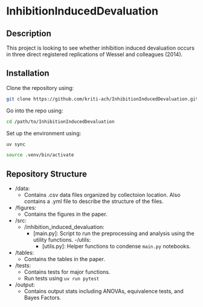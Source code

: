 # InhibitionInducedDevaluation

## Description
This project is looking to see whether inhibition induced devaluation occurs in three direct registered replications of Wessel and colleagues (2014).

## Installation
Clone the repository using:

```bash
git clone https://github.com/kriti-ach/InhibitionInducedDevaluation.git
```

Go into the repo using:

```bash
cd /path/to/InhibitionInducedDevaluation
```

Set up the environment using:
```bash
uv sync
```

```bash
source .venv/bin/activate
```

## Repository Structure

- /data:  
    - Contains .csv data files organized by collectoion location. Also contains a .yml file to describe the structure of the files.
- /figures:  
    - Contains the figures in the paper. 
- /src:    
    - /inhibition_induced_devaluation:
        * [main.py]: Script to run the preprocessing and analysis using the utility functions. 
        -/utils: 
            * [utils.py]: Helper functions to condense `main.py` notebooks.  
- /tables:  
    - Contains the tables in the paper.
- /tests:
    - Contains tests for major functions.
    - Run tests using `uv run pytest`
- /output:
    - Contains output stats including ANOVAs, equivalence tests, and Bayes Factors. 